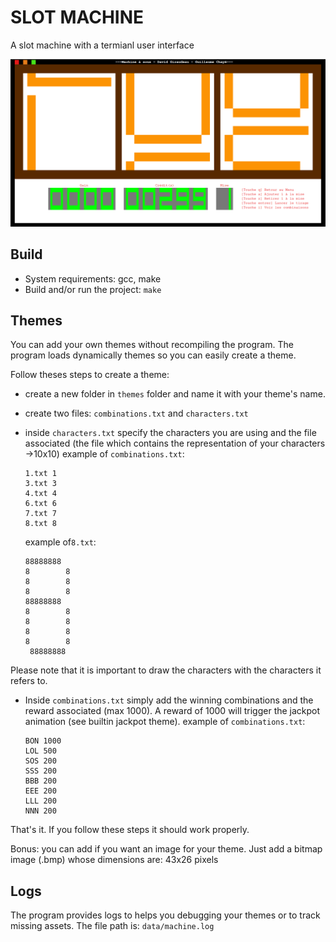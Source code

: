 # SLOT MACHINE

A slot machine with a termianl user interface

![1678310473066](screenshot.png)

## Build

- System requirements: gcc, make
- Build and/or run the project: ``make``

## Themes

You can add your own themes without recompiling the program. The program loads dynamically themes so you can easily create a theme.

Follow theses steps to create a theme:

- create a new folder in ``themes`` folder and name it with your theme's name.
- create two files: ``combinations.txt`` and ``characters.txt``
- inside ``characters.txt`` specify the characters you are using and the file associated (the file which contains the representation of your characters  ->10x10)
  example of `combinations.txt`:

  ```
  1.txt 1
  3.txt 3
  4.txt 4
  6.txt 6
  7.txt 7
  8.txt 8
  ```

    example of`8.txt`:

  ```
  88888888
  8        8
  8        8
  8        8
  88888888
  8        8
  8        8
  8        8
  8        8
   88888888
  ```

Please note that it is important to draw the characters with the characters it refers to.

- Inside `combinations.txt` simply add the winning combinations and the reward associated (max 1000). A reward of 1000 will trigger the jackpot animation (see builtin jackpot theme).
  example of `combinations.txt`:

  ```
  BON 1000
  LOL 500
  SOS 200
  SSS 200
  BBB 200
  EEE 200
  LLL 200
  NNN 200
  ```

That's it. If you follow these steps it should work properly.

Bonus: you can add if you want an image for your theme. Just add a bitmap image (.bmp) whose dimensions are: 43x26 pixels

## Logs

The program provides logs to helps you debugging your themes or to track missing assets. The file path is: `data/machine.log`


